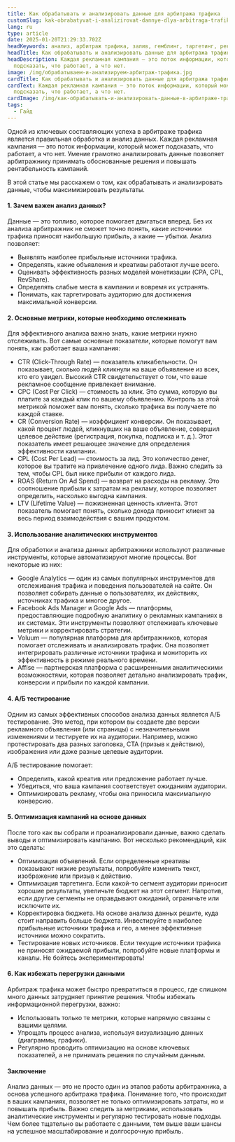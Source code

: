 ```yaml
---
title: Как обрабатывать и анализировать данные для арбитража трафика
customSlug: kak-obrabatyvat-i-analizirovat-dannye-dlya-arbitraga-trafika
lang: ru
type: article
date: 2025-01-20T21:29:33.702Z
headKeywords: анализ, арбитраж трафика, залив, гемблинг, таргетинг, реклама
headTitle: Как обрабатывать и анализировать данные для арбитража трафика
headDescription: Каждая рекламная кампания — это поток информации, который может
  подсказать, что работает, а что нет.
image: /img/обрабатываем-и-анализируем-арбитраж-трафика.jpg
cardTitle: Как обрабатывать и анализировать данные для арбитража трафика
cardText: Каждая рекламная кампания — это поток информации, который может
  подсказать, что работает, а что нет.
cardImage: /img/как-обрабатывать-и-анализировать-данные-в-арбитраже-трафика.jpg
tags:
  - Гайд
---
```

Одной из ключевых составляющих успеха в арбитраже трафика является правильная обработка и анализ данных. Каждая рекламная кампания — это поток информации, который может подсказать, что работает, а что нет. Умение грамотно анализировать данные позволяет арбитражнику принимать обоснованные решения и повышать рентабельность кампаний. 

В этой статье мы расскажем о том, как обрабатывать и анализировать данные, чтобы максимизировать результаты.

#### 1. Зачем важен анализ данных?

Данные — это топливо, которое помогает двигаться вперед. Без их анализа арбитражник не сможет точно понять, какие источники трафика приносят наибольшую прибыль, а какие — убытки. Анализ позволяет:

* Выявлять наиболее прибыльные источники трафика.
* Определять, какие объявления и креативы работают лучше всего.
* Оценивать эффективность разных моделей монетизации (CPA, CPL, RevShare).
* Определять слабые места в кампании и вовремя их устранять.
* Понимать, как таргетировать аудиторию для достижения максимальной конверсии.

#### 2. Основные метрики, которые необходимо отслеживать

Для эффективного анализа важно знать, какие метрики нужно отслеживать. Вот самые основные показатели, которые помогут вам понять, как работает ваша кампания:

* CTR (Click-Through Rate) — показатель кликабельности. Он показывает, сколько людей кликнули на ваше объявление из всех, кто его увидел. Высокий CTR свидетельствует о том, что ваше рекламное сообщение привлекает внимание.
* CPC (Cost Per Click) — стоимость за клик. Это сумма, которую вы платите за каждый клик по вашему объявлению. Контроль за этой метрикой поможет вам понять, сколько трафика вы получаете по каждой ставке.
* CR (Conversion Rate) — коэффициент конверсии. Он показывает, какой процент людей, кликнувших на ваше объявление, совершил целевое действие (регистрация, покупка, подписка и т. д.). Этот показатель имеет решающее значение для определения эффективности кампании.
* CPL (Cost Per Lead) — стоимость за лид. Это количество денег, которое вы тратите на привлечение одного лида. Важно следить за тем, чтобы CPL был ниже прибыли от каждого лида.
* ROAS (Return On Ad Spend) — возврат на расходы на рекламу. Это соотношение прибыли к затратам на рекламу, которое позволяет определить, насколько выгодна кампания.
* LTV (Lifetime Value) — пожизненная ценность клиента. Этот показатель помогает понять, сколько дохода приносит клиент за весь период взаимодействия с вашим продуктом.

#### 3. Использование аналитических инструментов

Для обработки и анализа данных арбитражники используют различные инструменты, которые автоматизируют многие процессы. Вот некоторые из них:

* Google Analytics — один из самых популярных инструментов для отслеживания трафика и поведения пользователей на сайте. Он позволяет собирать данные о пользователях, их действиях, источниках трафика и многое другое.
* Facebook Ads Manager и Google Ads — платформы, предоставляющие подробную аналитику о рекламных кампаниях в их системах. Эти инструменты позволяют отслеживать ключевые метрики и корректировать стратегии.
* Voluum — популярная платформа для арбитражников, которая помогает отслеживать и анализировать трафик. Она позволяет интегрировать различные источники трафика и мониторить их эффективность в режиме реального времени.
* Affise — партнерская платформа с расширенными аналитическими возможностями, которая позволяет детально анализировать трафик, конверсии и прибыли по каждой кампании.

#### 4. А/Б тестирование

Одним из самых эффективных способов анализа данных является А/Б тестирование. Это метод, при котором вы создаете две версии рекламного объявления (или страницы) с незначительными изменениями и тестируете их на аудитории. Например, можно протестировать два разных заголовка, CTA (призыв к действию), изображения или даже разные целевые аудитории.

А/Б тестирование помогает:

* Определить, какой креатив или предложение работает лучше.
* Убедиться, что ваша кампания соответствует ожиданиям аудитории.
* Оптимизировать рекламу, чтобы она приносила максимальную конверсию.

#### 5. Оптимизация кампаний на основе данных

После того как вы собрали и проанализировали данные, важно сделать выводы и оптимизировать кампанию. Вот несколько рекомендаций, как это сделать:

* Оптимизация объявлений. Если определенные креативы показывают низкие результаты, попробуйте изменить текст, изображение или призыв к действию.
* Оптимизация таргетинга. Если какой-то сегмент аудитории приносит хорошие результаты, увеличьте бюджет на этот сегмент. Напротив, если другие сегменты не оправдывают ожиданий, ограничьте или исключите их.
* Корректировка бюджета. На основе анализа данных решите, куда стоит направить больше бюджета. Инвестируйте в наиболее прибыльные источники трафика и гео, а менее эффективные источники можно сократить.
* Тестирование новых источников. Если текущие источники трафика не приносят ожидаемой прибыли, попробуйте новые платформы и каналы. Не бойтесь экспериментировать!

#### 6. Как избежать перегрузки данными

Арбитраж трафика может быстро превратиться в процесс, где слишком много данных затрудняет принятие решения. Чтобы избежать информационной перегрузки, важно:

* Использовать только те метрики, которые напрямую связаны с вашими целями.
* Упрощать процесс анализа, используя визуализацию данных (диаграммы, графики).
* Регулярно проводить оптимизацию на основе ключевых показателей, а не принимать решения по случайным данным.

#### Заключение

Анализ данных — это не просто один из этапов работы арбитражника, а основа успешного арбитража трафика. Понимание того, что происходит в ваших кампаниях, позволяет не только оптимизировать затраты, но и повышать прибыль. Важно следить за метриками, использовать аналитические инструменты и регулярно тестировать новые подходы. Чем более тщательно вы работаете с данными, тем выше ваши шансы на успешное масштабирование и долгосрочную прибыль.